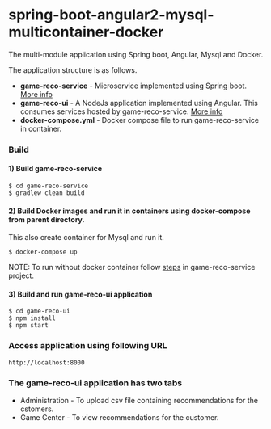 # spring-boot-angular2-mysql-multicontainer-docker
The multi-module application using Spring boot, Angular, Mysql and Docker.

The application structure is as follows.
- **game-reco-service** - Microservice implemented using Spring boot. [More info](game-reco-service/README.md)
- **game-reco-ui** - A NodeJs application implemented using Angular. This consumes services hosted by game-reco-service.  [More info](game-reco-ui/README.md)
- **docker-compose.yml** - Docker compose file to run game-reco-service in container.

### Build

#### 1) Build game-reco-service

```
$ cd game-reco-service
$ gradlew clean build
```

#### 2) Build Docker images and run it in containers using docker-compose from parent directory.
   This also create container for Mysql and run it.
   
```
$ docker-compose up
```

NOTE: To run without docker container follow [steps](game-reco-service/README.md) in game-reco-service project.

#### 3) Build and run game-reco-ui application

```
$ cd game-reco-ui
$ npm install
$ npm start
```

### Access application using following URL

```
http://localhost:8000
```

### The game-reco-ui application has two tabs
- Administration - To upload csv file containing recommendations for the cstomers.
- Game Center - To view recommendations for the customer.


